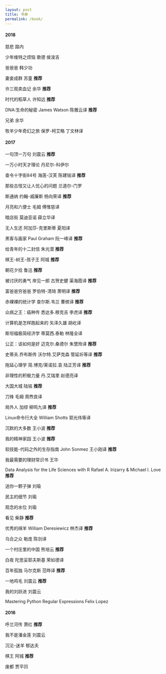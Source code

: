 ```yaml
---
layout: post
title: 书单
permalink: /book/
---
```


#### 2018

慈悲  路内

少年维特之烦恼  歌德  侯浚吉

爸爸爸  韩少功

妻妾成群  苏童  **推荐**

许三观卖血记  余华  **推荐**

时代的稻草人  许知远  **推荐**

DNA:生命的秘密  James Watson  陈雅云译  **推荐**

兄弟  余华

牧羊少年奇幻之旅  保罗-柯艾略  丁文林译

#### 2017

一句顶一万句  刘震云  **推荐**

一万小时天才理论  丹尼尔-科伊尔

查令十字街84号  海莲-汉芙  陈建铭译  **推荐**

那些古怪又让人忧心的问题  兰道尔-门罗

斯通纳  约翰-威廉斯  杨向荣译  **推荐**

月亮和六便士  毛姆  傅惟慈译

暗店街  莫迪亚诺  薛立华译

无人生还  阿加莎-克里斯蒂  夏阳译

黑客与画家  Paul Graham  阮一峰译  **推荐**

给青年的十二封信  朱光潜  **推荐**

棋王-树王-孩子王  阿城  **推荐**

朝花夕拾  鲁迅  **推荐**

被讨厌的勇气  岸见一郎 古贺史健  渠海霞译  **推荐**

富爸爸穷爸爸  罗伯特-清琦  萧明译  **推荐**

赤裸裸的统计学  查尔斯.韦兰  曹槟译  **推荐**

众病之王：癌种传  悉达多.穆克吉  李虎译  **推荐**

计算机是怎样跑起来的  矢泽久雄  胡屹译

斯坦福极简经济学  蒂莫西.泰勒  林隆全译

公正：该如何是好  迈克尔.桑德尔  朱慧玲译  **推荐**

史蒂夫.乔布斯传  沃尔特.艾萨克森  管延圻等译  **推荐**

拖延心理学  简.博克/莱诺拉.袁  陆正芳译  **推荐**

非理性的积极力量  丹.艾瑞里  赵德亮译

大国大城  陆铭  **推荐** 

刀锋  毛姆  周煦良译

局外人  加缪  柳鸣九译  **推荐**

Linux命令行大全  William Shotts  郭光伟等译

沉默的大多数  王小波  **推荐**

我的精神家园  王小波  **推荐**

软技能-代码之外的生存指南  John Sonmez  王小刚译  **推荐**

我最需要的理财常识书 王华

Data Analysis for the Life Sciences with R  Rafael A. Irizarry & Michael I. Love  **推荐**

送你一颗子弹  刘瑜

民主的细节  刘瑜

观念的水位  刘瑜

看见  柴静  **推荐**

优秀的绵羊  William Deresiewicz 林杰译  **推荐**

乌合之众  勒庞  陈剑译

一个村庄里的中国  熊培云  **推荐**

白夜  陀思妥耶夫斯基  荣如德译

百年孤独  马尔克斯  范晔译  **推荐**

一地鸡毛  刘震云  **推荐**

我的刘跃进  刘震云

Mastering Python Regular Expressions  Felix Lopez

#### 2016

呼兰河传  萧红  **推荐**

我不是潘金莲  刘震云

沉沦-迷羊  郁达夫

棋王  阿城  **推荐**

废都  贾平凹




